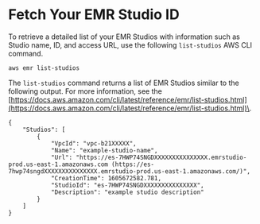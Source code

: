 # Fetch Your EMR Studio ID<a name="emr-studio-get-studio-id"></a>

To retrieve a detailed list of your EMR Studios with information such as Studio name, ID, and access URL, use the following `list-studios` AWS CLI command\.

```
aws emr list-studios
```

The `list-studios` command returns a list of EMR Studios similar to the following output\. For more information, see the [https://docs.aws.amazon.com/cli/latest/reference/emr/list-studios.html](https://docs.aws.amazon.com/cli/latest/reference/emr/list-studios.html)\.

```
{
    "Studios": [
        {
            "VpcId": "vpc-b21XXXXX", 
            "Name": "example-studio-name", 
            "Url": "https://es-7HWP74SNGDXXXXXXXXXXXXXXX.emrstudio-prod.us-east-1.amazonaws.com (https://es-7hwp74sngdXXXXXXXXXXXXXXX.emrstudio-prod.us-east-1.amazonaws.com/)", 
            "CreationTime": 1605672582.781, 
            "StudioId": "es-7HWP74SNGDXXXXXXXXXXXXXXX", 
            "Description": "example studio description"
        }
    ]
}
```